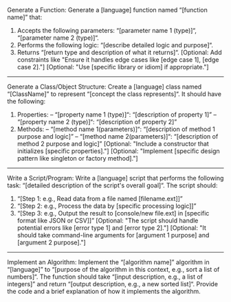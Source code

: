 Generate a Function:
Generate a [language] function named “[function name]” that:
1. Accepts the following parameters: “[parameter name 1 (type)]“, “[parameter name 2 (type)]“.
2. Performs the following logic: “[describe detailed logic and purpose]“.
3. Returns “[return type and description of what it returns]“.
[Optional: Add constraints like "Ensure it handles edge cases like [edge case 1], [edge case 2]."]
[Optional: "Use [specific library or idiom] if appropriate."]

----------------------------------------------

Generate a Class/Object Structure:
Create a [language] class named “[ClassName]” to represent “[concept the class represents]“.
It should have the following:
1. Properties:
– “[property name 1 (type)]“: “[description of property 1]”
– “[property name 2 (type)]“: “[description of property 2]”
2. Methods:
– “[method name 1(parameters)]“: “[description of method 1 purpose and logic]”
– “[method name 2(parameters)]“: “[description of method 2 purpose and logic]”
[Optional: "Include a constructor that initializes [specific properties]."]
[Optional: "Implement [specific design pattern like singleton or factory method]."]

----------------------------------------------

Write a Script/Program:
Write a [language] script that performs the following task: “[detailed description of the script's overall goal]“.
The script should:
1. “[Step 1: e.g., Read data from a file named [filename.ext]]”
2. “[Step 2: e.g., Process the data by [specific processing logic]]”
3. “[Step 3: e.g., Output the result to [console/new file.ext] in [specific format like JSON or CSV]]”
[Optional: "The script should handle potential errors like [error type 1] and [error type 2]."]
[Optional: "It should take command-line arguments for [argument 1 purpose] and [argument 2 purpose]."]

----------------------------------------------

Implement an Algorithm:
Implement the “[algorithm name]” algorithm in “[language]” to “[purpose of the algorithm in this context, e.g., sort a list of numbers]“.
The function should take “[input description, e.g., a list of integers]” and return “[output description, e.g., a new sorted list]“.
Provide the code and a brief explanation of how it implements the algorithm.
